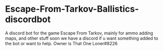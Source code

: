 # Escape-From-Tarkov-Ballistics-discordbot
A discord bot for the game Escape From Tarkov, mainly for ammo adding maps, and other stuff soon we have a discord if u want something added to the bot or want to help. Owner is That One Loner#8226

